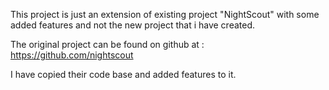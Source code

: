 This project is just an extension of existing project "NightScout" with some added features and not the new project that i have created.

The original project can be found on github at : https://github.com/nightscout

I have copied their code base and added features to it. 

